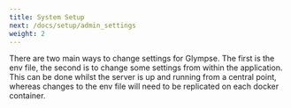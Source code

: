 ```yaml
---
title: System Setup
next: /docs/setup/admin_settings
weight: 2
---
```


There are two main ways to change settings for Glympse. The first is the env file, the second is to change some settings from within the application. This can be done whilst the server is up and running from a central point, whereas changes to the env file will need to be replicated on each docker container. 